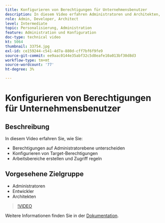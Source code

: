 ```yaml
---
title: Konfigurieren von Berechtigungen für Unternehmensbenutzer
description: In diesem Video erfahren Administratoren und Architekten, wie sie Berechtigungen auf Administratorebene unterscheiden, Target-Berechtigungen konfigurieren, Arbeitsbereiche erstellen und den Zugriff regulieren können.
role: Admin, Developer, Architect
level: Intermediate
topic: Personalisierung, Administration
feature: Administration und Konfiguration
doc-type: technical video
kt: 5064
thumbnail: 33754.jpg
exl-id: ce159244-c541-4d7a-880d-cff7bf6f9fe9
source-git-commit: ee9aac0144e35abf32c5d8eafe10a013bf30d8d3
workflow-type: tm+mt
source-wordcount: '77'
ht-degree: 3%

---
```


# Konfigurieren von Berechtigungen für Unternehmensbenutzer

## Beschreibung

In diesem Video erfahren Sie, wie Sie:

* Berechtigungen auf Administratorebene unterscheiden
* Konfigurieren von Target-Berechtigungen
* Arbeitsbereiche erstellen und Zugriff regeln

## Vorgesehene Zielgruppe

* Administratoren
* Entwickler
* Architekten

>[!VIDEO](https://video.tv.adobe.com/v/33754/?quality=12)

Weitere Informationen finden Sie in der [Dokumentation](https://docs.adobe.com/content/help/en/target/using/administer/administrating-target.html).
